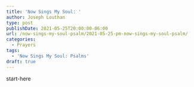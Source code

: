 ```yaml
---
title: 'Now Sings My Soul: '
author: Joseph Louthan
type: post
publishDate: 2021-05-25T20:00:00-06:00
url: /now-sings-my-soul-psalm/2021-05-25-pm-now-sings-my-soul-psalm/
categories:
  - Prayers
tags:
  - 'Now Sings My Soul: Psalms'
draft: true
---
```

<div style="font-variant: small-caps;">

</div>
    start-here
